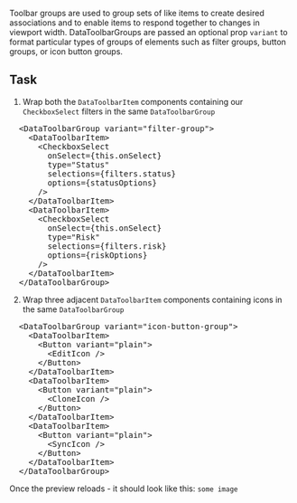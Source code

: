 Toolbar groups are used to group sets of like items to create desired associations and to enable items to respond together to changes in viewport width. DataToolbarGroups are passed an optional prop `variant` to format particular types of groups of elements such as filter groups, button groups, or icon button groups.

## Task
1) Wrap both the `DataToolbarItem` components containing our `CheckboxSelect` filters in the same `DataToolbarGroup`

<pre class="file" data-target="clipboard">
  &lt;DataToolbarGroup variant=&quot;filter-group&quot;&gt;
    &lt;DataToolbarItem&gt;
      &lt;CheckboxSelect
        onSelect={this.onSelect}
        type=&quot;Status&quot;
        selections={filters.status}
        options={statusOptions}
      /&gt;
    &lt;/DataToolbarItem&gt;
    &lt;DataToolbarItem&gt;
      &lt;CheckboxSelect
        onSelect={this.onSelect}
        type=&quot;Risk&quot;
        selections={filters.risk}
        options={riskOptions}
      /&gt;
    &lt;/DataToolbarItem&gt;
  &lt;/DataToolbarGroup&gt;
</pre>

2) Wrap three adjacent `DataToolbarItem` components containing icons in the same `DataToolbarGroup`

<pre class="file" data-target="clipboard">
  &lt;DataToolbarGroup variant=&quot;icon-button-group&quot;&gt;
    &lt;DataToolbarItem&gt;
      &lt;Button variant=&quot;plain&quot;&gt;
        &lt;EditIcon /&gt;
      &lt;/Button&gt;
    &lt;/DataToolbarItem&gt;
    &lt;DataToolbarItem&gt;
      &lt;Button variant=&quot;plain&quot;&gt;
        &lt;CloneIcon /&gt;
      &lt;/Button&gt;
    &lt;/DataToolbarItem&gt;
    &lt;DataToolbarItem&gt;
      &lt;Button variant=&quot;plain&quot;&gt;
        &lt;SyncIcon /&gt;
      &lt;/Button&gt;
    &lt;/DataToolbarItem&gt;
  &lt;/DataToolbarGroup&gt;
</pre>


Once the preview reloads - it should look like this:
`some image`